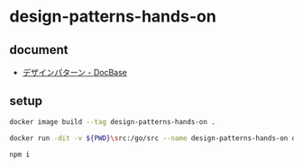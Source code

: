 # design-patterns-hands-on

## document

- [デザインパターン - DocBase](https://mynavi.docbase.io/posts/3365991)

## setup

```bash
docker image build --tag design-patterns-hands-on .
```

```bash
docker run -dit -v ${PWD}\src:/go/src --name design-patterns-hands-on design-patterns-hands-on
```

```bash
npm i
```
